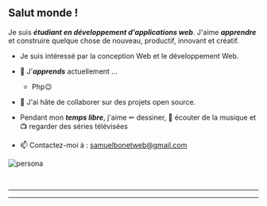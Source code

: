 ## Salut monde !

Je suis ***étudiant en développement d'applications web***. J'aime ***apprendre*** et construire quelque chose de nouveau, productif, innovant et créatif.
* Je suis intéressé par la conception Web et le développement Web.
- 🌱 J'***apprends*** actuellement ...
  - Php😉
  
- 👯 J'ai hâte de collaborer sur des projets open source.
- Pendant mon ***temps libre***, j'aime ✏ dessiner, 🎵 écouter de la musique et ​📺​ regarder des séries télévisées
- 📫 Contactez-moi à : <a href="samuelbonetweb@gmail.com"> samuelbonetweb@gmail.com</a>

![persona](https://static.habbo-happy.net/img/articles/13ae09_frankhabbo.gif)

<br/>  

---


---